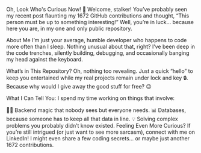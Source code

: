 Oh, Look Who's Curious Now! 👀
Welcome, stalker! You’ve probably seen my recent post flaunting my 1672 GitHub contributions and thought, “This person must be up to something interesting!” Well, you’re in luck... because here you are, in my one and only public repository.

About Me
I’m just your average, humble developer who happens to code more often than I sleep. Nothing unusual about that, right? I’ve been deep in the code trenches, silently building, debugging, and occasionally banging my head against the keyboard.

What’s in This Repository?
Oh, nothing too revealing. Just a quick “hello” to keep you entertained while my real projects remain under lock and key 🔒. Because why would I give away the good stuff for free? 😉

What I Can Tell You:
I spend my time working on things that involve:

🧙‍♂️ Backend magic that nobody sees but everyone needs.
📊 Databases, because someone has to keep all that data in line.
💡 Solving complex problems you probably didn’t know existed.
Feeling Even More Curious?
If you’re still intrigued (or just want to see more sarcasm), connect with me on LinkedIn! I might even share a few coding secrets... or maybe just another 1672 contributions.
